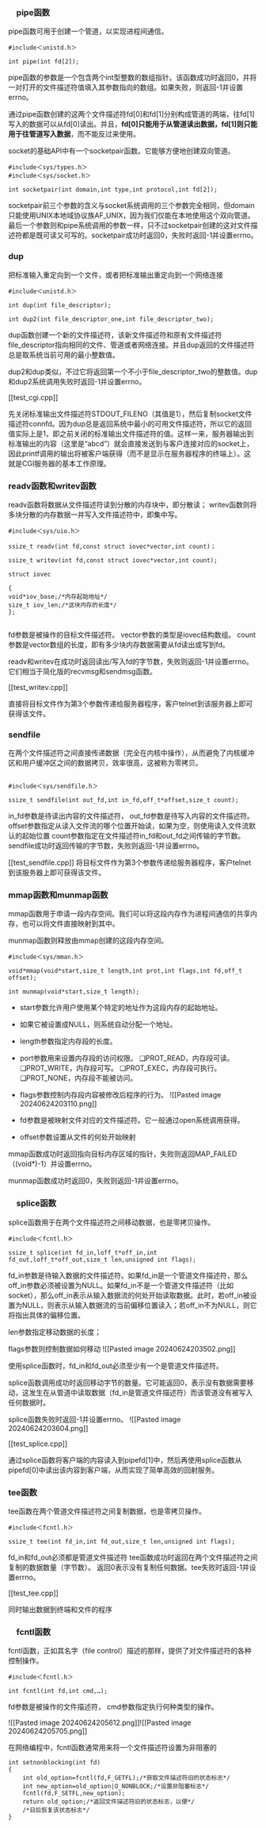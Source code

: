 

### 　pipe函数

pipe函数可用于创建一个管道，以实现进程间通信。

```
#include＜unistd.h＞

int pipe(int fd[2]);
```

pipe函数的参数是一个包含两个int型整数的数组指针。该函数成功时返回0，并将一对打开的文件描述符值填入其参数指向的数组。如果失败，则返回-1并设置errno。

通过pipe函数创建的这两个文件描述符fd\[0]和fd\[1]分别构成管道的两端，往fd\[1]写入的数据可以从fd\[0]读出。并且，**fd\[0]只能用于从管道读出数据，fd\[1]则只能用于往管道写入数据**，而不能反过来使用。

socket的基础API中有一个socketpair函数。它能够方便地创建双向管道。

```
#include＜sys/types.h＞
#include＜sys/socket.h＞

int socketpair(int domain,int type,int protocol,int fd[2]);
```

socketpair前三个参数的含义与socket系统调用的三个参数完全相同，但domain只能使用UNIX本地域协议族AF_UNIX，因为我们仅能在本地使用这个双向管道。最后一个参数则和pipe系统调用的参数一样，只不过socketpair创建的这对文件描述符都是既可读又可写的。socketpair成功时返回0，失败时返回-1并设置errno。


### dup

把标准输入重定向到一个文件，或者把标准输出重定向到一个网络连接

```
#include＜unistd.h＞

int dup(int file_descriptor);

int dup2(int file_descriptor_one,int file_descriptor_two);

```

dup函数创建一个新的文件描述符，该新文件描述符和原有文件描述符file_descriptor指向相同的文件、管道或者网络连接。并且dup返回的文件描述符总是取系统当前可用的最小整数值。

dup2和dup类似，不过它将返回第一个不小于file_descriptor_two的整数值。dup和dup2系统调用失败时返回-1并设置errno。


[[test_cgi.cpp]]

先关闭标准输出文件描述符STDOUT_FILENO（其值是1），然后复制socket文件描述符connfd。因为dup总是返回系统中最小的可用文件描述符，所以它的返回值实际上是1，即之前关闭的标准输出文件描述符的值。这样一来，服务器输出到标准输出的内容（这里是“abcd”）就会直接发送到与客户连接对应的socket上，因此printf调用的输出将被客户端获得（而不是显示在服务器程序的终端上）。这就是CGI服务器的基本工作原理。



### readv函数和writev函数

readv函数将数据从文件描述符读到分散的内存块中，即分散读；
writev函数则将多块分散的内存数据一并写入文件描述符中，即集中写。

```
#include＜sys/uio.h＞

ssize_t readv(int fd,const struct iovec*vector,int count)；

ssize_t writev(int fd,const struct iovec*vector,int count);

struct iovec

{
void*iov_base;/*内存起始地址*/
size_t iov_len;/*这块内存的长度*/
};


```

fd参数是被操作的目标文件描述符。
vector参数的类型是iovec结构数组。
count参数是vector数组的长度，即有多少块内存数据需要从fd读出或写到fd。

readv和writev在成功时返回读出/写入fd的字节数，失败则返回-1并设置errno。
它们相当于简化版的recvmsg和sendmsg函数。


[[test_writev.cpp]]

直接将目标文件作为第3个参数传递给服务器程序，客户telnet到该服务器上即可获得该文件。


### sendfile

在两个文件描述符之间直接传递数据（完全在内核中操作），从而避免了内核缓冲区和用户缓冲区之间的数据拷贝，效率很高，这被称为零拷贝。

```

#include＜sys/sendfile.h＞

ssize_t sendfile(int out_fd,int in_fd,off_t*offset,size_t count);
```

in_fd参数是待读出内容的文件描述符，
out_fd参数是待写入内容的文件描述符。
offset参数指定从读入文件流的哪个位置开始读，如果为空，则使用读入文件流默认的起始位置
count参数指定在文件描述符in_fd和out_fd之间传输的字节数。
sendfile成功时返回传输的字节数，失败则返回-1并设置errno。


[[test_sendfile.cpp]]
将目标文件作为第3个参数传递给服务器程序，客户telnet到该服务器上即可获得该文件。


### mmap函数和munmap函数

mmap函数用于申请一段内存空间。我们可以将这段内存作为进程间通信的共享内存，也可以将文件直接映射到其中。

munmap函数则释放由mmap创建的这段内存空间。


```
#include＜sys/mman.h＞

void*mmap(void*start,size_t length,int prot,int flags,int fd,off_t offset);

int munmap(void*start,size_t length);
```

- start参数允许用户使用某个特定的地址作为这段内存的起始地址。
- 如果它被设置成NULL，则系统自动分配一个地址。
- length参数指定内存段的长度。
- port参数用来设置内存段的访问权限。
	❑PROT_READ，内存段可读。
	❑PROT_WRITE，内存段可写。
	❑PROT_EXEC，内存段可执行。
	❑PROT_NONE，内存段不能被访问。
- flags参数控制内存段内容被修改后程序的行为。
  ![[Pasted image 20240624203110.png]]

- fd参数是被映射文件对应的文件描述符。它一般通过open系统调用获得。
- offset参数设置从文件的何处开始映射

mmap函数成功时返回指向目标内存区域的指针，失败则返回MAP_FAILED（(void*)-1）并设置errno。

munmap函数成功时返回0，失败则返回-1并设置errno。

### 　splice函数

splice函数用于在两个文件描述符之间移动数据，也是零拷贝操作。

```
#include＜fcntl.h＞

ssize_t splice(int fd_in,loff_t*off_in,int fd_out,loff_t*off_out,size_t len,unsigned int flags);
```

fd_in参数是待输入数据的文件描述符。如果fd_in是一个管道文件描述符，那么off_in参数必须被设置为NULL。如果fd_in不是一个管道文件描述符（比如socket），那么off_in表示从输入数据流的何处开始读取数据。此时，若off_in被设置为NULL，则表示从输入数据流的当前偏移位置读入；若off_in不为NULL，则它将指出具体的偏移位置。

len参数指定移动数据的长度；

flags参数则控制数据如何移动
![[Pasted image 20240624203502.png]]

使用splice函数时，fd_in和fd_out必须至少有一个是管道文件描述符。

splice函数调用成功时返回移动字节的数量。它可能返回0，表示没有数据需要移动，这发生在从管道中读取数据（fd_in是管道文件描述符）而该管道没有被写入任何数据时。

splice函数失败时返回-1并设置errno。
![[Pasted image 20240624203604.png]]


[[test_splice.cpp]]

通过splice函数将客户端的内容读入到pipefd[1]中，然后再使用splice函数从pipefd[0]中读出该内容到客户端，从而实现了简单高效的回射服务。


### tee函数

tee函数在两个管道文件描述符之间复制数据，也是零拷贝操作。

```
#include＜fcntl.h＞

ssize_t tee(int fd_in,int fd_out,size_t len,unsigned int flags);
```

fd_in和fd_out必须都是管道文件描述符
tee函数成功时返回在两个文件描述符之间复制的数据数量（字节数）。
返回0表示没有复制任何数据。tee失败时返回-1并设置errno。

[[test_tee.cpp]]

同时输出数据到终端和文件的程序


### 　fcntl函数

fcntl函数，正如其名字（file control）描述的那样，提供了对文件描述符的各种控制操作。

```
#include＜fcntl.h＞

int fcntl(int fd,int cmd,…);

```

fd参数是被操作的文件描述符，
cmd参数指定执行何种类型的操作。

![[Pasted image 20240624205612.png]]![[Pasted image 20240624205705.png]]

在网络编程中，fcntl函数通常用来将一个文件描述符设置为非阻塞的

```
int setnonblocking(int fd)
{
	int old_option=fcntl(fd,F_GETFL);/*获取文件描述符旧的状态标志*/
	int new_option=old_option|O_NONBLOCK;/*设置非阻塞标志*/
	fcntl(fd,F_SETFL,new_option);
	return old_option;/*返回文件描述符旧的状态标志，以便*/
	/*日后恢复该状态标志*/
}

```